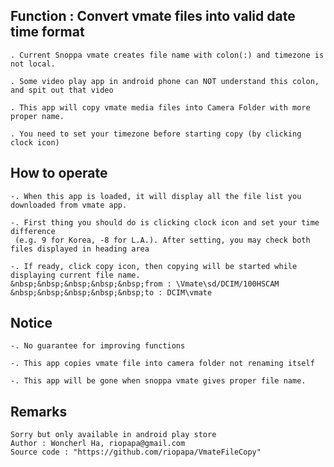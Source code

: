 
## Function : Convert vmate files into valid date time format

    . Current Snoppa vmate creates file name with colon(:) and timezone is not local.

    . Some video play app in android phone can NOT understand this colon, and spit out that video 

    . This app will copy vmate media files into Camera Folder with more proper name.

    . You need to set your timezone before starting copy (by clicking clock icon)

## How to operate

    -. When this app is loaded, it will display all the file list you downloaded from vmate app.

    -. First thing you should do is clicking clock icon and set your time difference
     (e.g. 9 for Korea, -8 for L.A.). After setting, you may check both files displayed in heading area

    -. If ready, click copy icon, then copying will be started while displaying current file name.
    &nbsp;&nbsp;&nbsp;&nbsp;&nbsp;from : \Vmate\sd/DCIM/100HSCAM
    &nbsp;&nbsp;&nbsp;&nbsp;&nbsp;to : DCIM\vmate

## Notice

    -. No guarantee for improving functions

    -. This app copies vmate file into camera folder not renaming itself

    -. This app will be gone when snoppa vmate gives proper file name.

## Remarks

    Sorry but only available in android play store
    Author : Woncherl Ha, riopapa@gmail.com
    Source code : "https://github.com/riopapa/VmateFileCopy"
